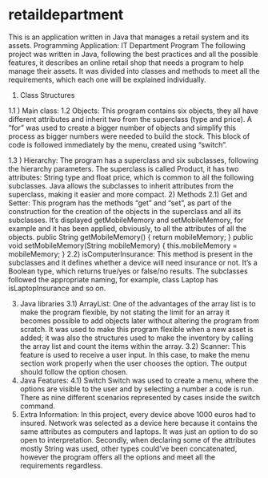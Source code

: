 # retaildepartment
This is an application written in Java that manages a retail system and its assets. 
Programming Application: IT Department Program
The following project was written in Java, following the best practices and all the possible features, it describes an online retail shop that needs a program to help manage their assets. 
It was divided into classes and methods to meet all the requirements, which each one will be explained individually. 
1)	Class Structures

1.1	) Main class:
1.2	 Objects:
This program contains six objects, they all have different attributes and inherit two from the superclass (type and price). A “for” was used to create a bigger number of objects and simplify this process as bigger numbers were needed to build the stock.
This block of code is followed immediately by the menu, created using “switch”. 

1.3	) Hierarchy:
The program has a superclass and six subclasses, following the hierarchy parameters. The superclass is called Product, it has two attributes: String type and float price, which is common to all the following subclasses. Java allows the subclasses to inherit attributes from the superclass, making it easier and more compact.
2)	Methods
2.1) Get and Setter:
This program has the methods “get” and “set”, as part of the construction for the creation of the objects in the superclass and all its subclasses. It’s displayed getMobileMemory and setMobileMemory, for example and it has been applied, obviously, to all the attributes of all the objects. 
public String getMobileMemory() {
        return mobileMemory;
    }
public void setMobileMemory(String mobileMemory) {
        this.mobileMemory = mobileMemory;
    }
2.2) isComputerInsurance:
This method is present in the subclasses and it defines whether a device will need insurance or not. It’s a Boolean type, which returns true/yes or false/no results.
	The subclasses followed the appropriate naming, for example, class Laptop has isLaptopInsurance and so on. 

3)	Java libraries
3.1) ArrayList:
One of the advantages of the array list is to make the program flexible, by not stating the limit for an array it becomes possible to add objects later without altering the program from scratch. It was used to make this program flexible when a new asset is added; it was also the structures used to make the inventory by calling the array list and count the items within the array. 
3.2) Scanner:
This feature is used to receive a user input. In this case, to make the menu section work properly when the user chooses the option. The output should follow the option chosen.
4)	Java Features:
4.1)  Switch 
Switch was used to create a menu, where the options are visible to the user and by selecting a number a code is run. There as nine different scenarios represented by cases inside the switch command. 
5)	Extra Information:
In this project, every device above 1000 euros had to insured. Network was selected as a device here because it contains the same attributes as computers and laptops. It was just an option to do so open to interpretation. 
Secondly, when declaring some of the attributes mostly String was used, other types could’ve been concatenated, however the program offers all the options and meet all the requirements regardless. 



